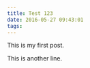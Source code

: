 ```yaml
---
title: Test 123
date: 2016-05-27 09:43:01
tags:
---
```


This is my first post.

This is another line.